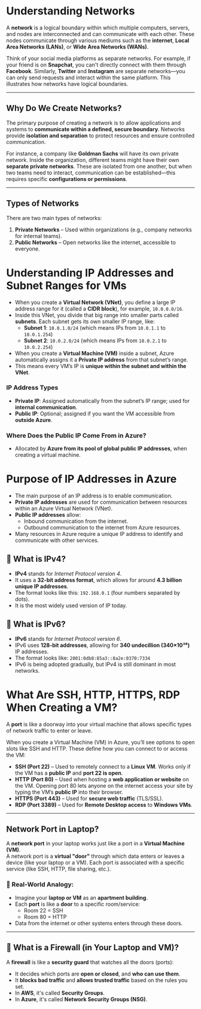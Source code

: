 # Understanding Networks

A **network** is a logical boundary within which multiple computers, servers, and nodes are interconnected and can communicate with each other. These nodes communicate through various mediums such as the **internet**, **Local Area Networks (LANs)**, or **Wide Area Networks (WANs)**.

Think of your social media platforms as separate networks. For example, if your friend is on **Snapchat**, you can't directly connect with them through **Facebook**. Similarly, **Twitter** and **Instagram** are separate networks—you can only send requests and interact within the same platform. This illustrates how networks have logical boundaries.

---

## Why Do We Create Networks?

The primary purpose of creating a network is to allow applications and systems to **communicate within a defined, secure boundary**. Networks provide **isolation and separation** to protect resources and ensure controlled communication.

For instance, a company like **Goldman Sachs** will have its own private network. Inside the organization, different teams might have their own **separate private networks**. These are isolated from one another, but when two teams need to interact, communication can be established—this requires specific **configurations or permissions**.

---

## Types of Networks

There are two main types of networks:

1. **Private Networks** – Used within organizations (e.g., company networks for internal teams).
2. **Public Networks** – Open networks like the internet, accessible to everyone.

# Understanding IP Addresses and Subnet Ranges for VMs

- When you create a **Virtual Network (VNet)**, you define a large IP address range for it (called a **CIDR block**), for example, `10.0.0.0/16`.
- Inside this VNet, you divide that big range into smaller parts called **subnets**. Each subnet gets its own smaller IP range, like:
  - **Subnet 1**: `10.0.1.0/24` (which means IPs from `10.0.1.1` to `10.0.1.254`)
  - **Subnet 2**: `10.0.2.0/24` (which means IPs from `10.0.2.1` to `10.0.2.254`)
- When you create a **Virtual Machine (VM)** inside a subnet, Azure automatically assigns it a **Private IP address** from that subnet’s range.
- This means every VM’s IP is **unique within the subnet and within the VNet**.

### IP Address Types

- **Private IP**: Assigned automatically from the subnet’s IP range; used for **internal communication**.
- **Public IP**: Optional; assigned if you want the VM accessible from **outside Azure**.

### Where Does the Public IP Come From in Azure?

- Allocated by **Azure from its pool of global public IP addresses**, when creating a virtual machine.

# Purpose of IP Addresses in Azure

- The main purpose of an IP address is to enable communication.
- **Private IP addresses** are used for communication between resources within an Azure Virtual Network (VNet).
- **Public IP addresses** allow:
  - Inbound communication from the internet.
  - Outbound communication to the internet from Azure resources.
- Many resources in Azure require a unique IP address to identify and communicate with other services.

## 🔹 What is IPv4?

- **IPv4** stands for *Internet Protocol version 4*.
- It uses a **32-bit address format**, which allows for around **4.3 billion unique IP addresses**.
- The format looks like this: `192.168.0.1` (four numbers separated by dots).
- It is the most widely used version of IP today.

## 🔹 What is IPv6?

- **IPv6** stands for *Internet Protocol version 6*.
- IPv6 uses **128-bit addresses**, allowing for **340 undecillion (340×10³⁶)** IP addresses.
- The format looks like: `2001:0db8:85a3::8a2e:0370:7334`
- IPv6 is being adopted gradually, but IPv4 is still dominant in most networks.


# What Are SSH, HTTP, HTTPS, RDP When Creating a VM?

A **port** is like a doorway into your virtual machine that allows specific types of network traffic to enter or leave.

When you create a Virtual Machine (VM) in Azure, you’ll see options to open slots like SSH and HTTP. These define how you can connect to or access the VM:

- **SSH (Port 22)** – Used to remotely connect to a **Linux VM**. Works only if the VM has a **public IP** and **port 22 is open**.
- **HTTP (Port 80)** – Used when hosting a **web application or website** on the VM. Opening port 80 lets anyone on the internet access your site by typing the VM’s **public IP** into their browser.
- **HTTPS (Port 443)** – Used for **secure web traffic** (TLS/SSL).
- **RDP (Port 3389)** – Used for **Remote Desktop access** to **Windows VMs**.

---

## Network Port in Laptop?

A **network port** in your laptop works just like a port in a **Virtual Machine (VM)**.  
A network port is a **virtual "door"** through which data enters or leaves a device (like your laptop or a VM). Each port is associated with a specific service (like SSH, HTTP, file sharing, etc.).

### 🏢 Real-World Analogy:

- Imagine your **laptop or VM** as an **apartment building**.
- Each **port** is like a **door** to a specific room/service:
  - Room 22 = SSH
  - Room 80 = HTTP
- Data from the internet or other systems enters through these doors.

---

## 🔐 What is a Firewall (in Your Laptop and VM)?

A **firewall** is like a **security guard** that watches all the doors (ports):

- It decides which ports are **open or closed**, and **who can use them**.
- It **blocks bad traffic** and **allows trusted traffic** based on the rules you set.
- In **AWS**, it's called **Security Groups**.
- In **Azure**, it's called **Network Security Groups (NSG)**.


